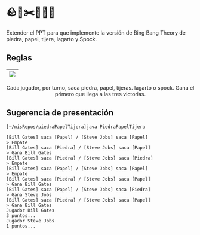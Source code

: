 # 🪨📄✂️🦎🖖🏻

Extender el PPT para que implemente la versión de Bing Bang Theory de piedra, papel, tijera, lagarto y Spock.

## Reglas

<div align=center>

|![](https://static.wikia.nocookie.net/thebigbangtheory/images/c/cc/600px-Pierre_ciseaux_feuille_l%C3%A9zard_spock_aligned.svg.png/revision/latest?cb=20131215025302&path-prefix=es)|
|-|
Cada jugador, por turno, saca piedra, papel, tijeras. lagarto o spock.
Gana el primero que llega a las tres victorias.

</div>

## Sugerencia de presentación

```
[~/misRepos/piedraPapelTijera]java PiedraPapelTijera 

[Bill Gates] saca [Papel] / [Steve Jobs] saca [Papel]
> Empate
[Bill Gates] saca [Piedra] / [Steve Jobs] saca [Papel]
> Gana Bill Gates
[Bill Gates] saca [Piedra] / [Steve Jobs] saca [Piedra]
> Empate
[Bill Gates] saca [Papel] / [Steve Jobs] saca [Papel]
> Empate
[Bill Gates] saca [Piedra] / [Steve Jobs] saca [Papel]
> Gana Bill Gates
[Bill Gates] saca [Papel] / [Steve Jobs] saca [Piedra]
> Gana Steve Jobs
[Bill Gates] saca [Piedra] / [Steve Jobs] saca [Papel]
> Gana Bill Gates
Jugador Bill Gates
3 puntos...
Jugador Steve Jobs
1 puntos...
```
